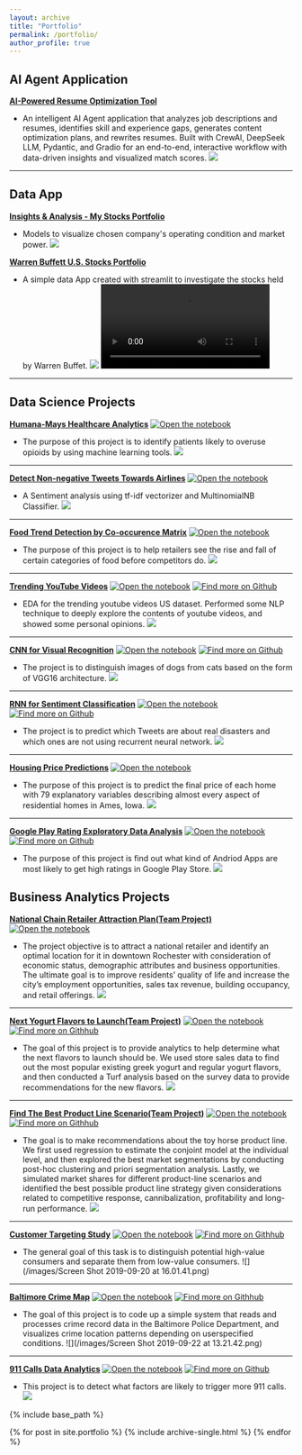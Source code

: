 ```yaml
---
layout: archive
title: "Portfolio"
permalink: /portfolio/
author_profile: true
---
```


## AI Agent Application
[**AI-Powered Resume Optimization Tool**](https://gabi97-practice-projects.hf.space/)
- An intelligent AI Agent application that analyzes job descriptions and resumes, identifies skill and experience gaps, generates content optimization plans, and rewrites resumes. Built with CrewAI, DeepSeek LLM, Pydantic, and Gradio for an end-to-end, interactive workflow with data-driven insights and visualized match scores.
![](/files/crew.avif)

---

## Data App

[**Insights & Analysis - My Stocks Portfolio**](https://davinaliang-financial-chart-scbv4v.streamlit.app/)
- Models to visualize chosen company's operating condition and market power.
![](/files/financial.png)

[**Warren Buffett U.S. Stocks Portfolio**](https://davinaliang-first-streamlit-project-buffet-9rwx9x.streamlitapp.com/)
- A simple data App created with streamlit to investigate the stocks held by Warren Buffet.
![](/files/buffet.png)
![](/files/recording.mp4)

---

## Data Science Projects

[**Humana-Mays Healthcare Analytics**](/files/Humana)
[![Open the notebook](https://img.shields.io/badge/Jupyter-OPen_the_Notebook-9cf?logo=Jupyter)](https://davinaliang.github.io/files/Humana)
- The purpose of this project is to identify patients likely to overuse opioids by using machine learning tools.
![](/images/project.png)

---
[**Detect Non-negative Tweets Towards Airlines**](/files/airline)
[![Open the notebook](https://img.shields.io/badge/Jupyter-OPen_the_Notebook-9cf?logo=Jupyter)](https://davinaliang.github.io/files/airline)
- A Sentiment analysis using tf-idf vectorizer and MultinomialNB Classifier.
![](/images/sm.png)

---
[**Food Trend Detection by Co-occurence Matrix**](/files/trend)
[![Open the notebook](https://img.shields.io/badge/Jupyter-OPen_the_Notebook-9cf?logo=Jupyter)](https://davinaliang.github.io/files/trend)
- The purpose of this project is to help retailers see the rise and fall of certain categories of food before competitors do.
![](/images/trend.jpg)

---
[**Trending YouTube Videos**](/files/ytb/ytb)
[![Open the notebook](https://img.shields.io/badge/Jupyter-OPen_the_Notebook-9cf?logo=Jupyter)](https://davinaliang.github.io/files/ytb/ytb.html)
[![Find more on Github](https://img.shields.io/badge/GitHub-GitHub-ff96b4?logo=Github)](https://github.com/DavinaLiang/DavinaLiang.github.io/blob/files/ytb/ytb.ipynb)
- EDA for the trending youtube videos US dataset. Performed some NLP technique to deeply explore the contents of youtube videos, and showed some personal opinions.
![](/images/yt.png)

---
[**CNN for Visual Recognition**](/files/cad/cat_dog)
[![Open the notebook](https://img.shields.io/badge/Jupyter-Notebook-blueviolet?logo=Jupyter)](https://davinaliang.github.io/files/cad/cat_dog)
[![Find more on Github](https://img.shields.io/badge/GitHub-GitHub-ff96b4?logo=Github)](https://github.com/DavinaLiang/DavinaLiang.github.io/blob/master/files/cad/cat_dog.ipynb)  
- The project is to distinguish images of dogs from cats based on the form of VGG16 architecture.
![](/images/cnn.png)

---
[**RNN for Sentiment Classification**](/files/disaster_tweets/disaster)
[![Open the notebook](https://img.shields.io/badge/Jupyter-Notebook-blueviolet?logo=Jupyter)](https://davinaliang.github.io/files/disaster_tweets/disaster)
[![Find more on Github](https://img.shields.io/badge/GitHub-GitHub-ff96b4?logo=Github)](https://github.com/DavinaLiang/DavinaLiang.github.io/blob/files/disaster_tweets/disaster.ipynb)  
- The project is to predict which Tweets are about real disasters and which ones are not using recurrent neural network.
![](/images/disaster2.png)

---
[**Housing Price Predictions**](/files/housing)
[![Open the notebook](https://img.shields.io/badge/Jupyter-OPen_the_Notebook-9cf?logo=Jupyter)](https://davinaliang.github.io/files/housing)
- The purpose of this project is to predict the final price of each home with 79 explanatory variables describing almost every aspect of residential homes in Ames, Iowa.
![](/images/house.jpg)

---
[**Google Play Rating Exploratory Data Analysis**](/files/google/Notebook)
[![Open the notebook](https://img.shields.io/badge/Jupyter-OPen_the_Notebook-9cf?logo=Jupyter)](https://davinaliang.github.io/files/google/Notebook)
[![Find more on Github](https://img.shields.io/badge/GitHub-GitHub-ff96b4?logo=Github)](https://github.com/DavinaLiang/DavinaLiang.github.io/blob/files/google/Notebook.ipynb)  
- The purpose of this project is find out what kind of Andriod Apps are most likely to get high ratings in Google Play Store.
![](/images/google.png)


## Business Analytics Projects

[**National Chain Retailer Attraction Plan(Team Project)**](/files/cofr/cr)
[![Open the notebook](https://img.shields.io/badge/Jupyter-Notebook-blueviolet?logo=Jupyter)](https://davinaliang.github.io/files/cofr/cr)
- The project objective is to attract a national retailer and identify an optimal location for it in downtown Rochester with consideration of economic status, demographic attributes and business opportunities. The ultimate goal is to improve residents’ quality of life and increase the city’s employment opportunities, sales tax revenue, building occupancy, and retail offerings.
![](/images/cofr.png)

---
[**Next Yogurt Flavors to Launch(Team Project)**](/files/Design/Project2-Full.pdf)
[![Open the notebook](https://img.shields.io/badge/Jupyter-Notebook-blueviolet?logo=Jupyter)](https://davinaliang.github.io/files/Design/Project2-Full.pdf)
[![Find more on Githhub](https://img.shields.io/badge/GitHub-GitHub-ff96b4?logo=Github)](https://github.com/DavinaLiang/DavinaLiang.github.io/blob/master/files/Design/Project2-Full.Rmd)
- The goal of this project is to provide analytics to help determine what the next flavors to launch should be. We used store sales data to find out the most popular existing greek yogurt and regular yogurt flavors, and then conducted a Turf analysis based on the survey data to provide recommendations for the new flavors.
![](/images/yogurt.png)

---
[**Find The Best Product Line Scenario(Team Project)**](/files/Design/Group22-Assignment3.pdf)
[![Open the notebook](https://img.shields.io/badge/Jupyter-Notebook-blueviolet?logo=Jupyter)](https://davinaliang.github.io/files/Design/Group22-Assignment3.pdf)
[![Find more on Githhub](https://img.shields.io/badge/GitHub-GitHub-ff96b4?logo=Github)](https://github.com/DavinaLiang/DavinaLiang.github.io/blob/master/files/Design/Group22-Assignment3.Rmd)
- The goal is to make recommendations about the toy horse product line. We first used regression to estimate the conjoint model at the individual level, and then explored the best market segmentations by conducting post-hoc clustering and priori segmentation analysis. Lastly, we simulated market shares for different product-line scenarios and identified the best possible product line strategy given considerations related to competitive response, cannibalization, profitability and long-run performance.
![](/images/horse.jpg)

---
[**Customer Targeting Study**](/files/customer/Customer_Targeting2)
[![Open the notebook](https://img.shields.io/badge/Jupyter-Notebook-blueviolet?logo=Jupyter)](https://davinaliang.github.io/files/customer/Customer_Targeting2)
[![Find more on Githhub](https://img.shields.io/badge/GitHub-GitHub-ff96b4?logo=Github)](https://github.com/DavinaLiang/DavinaLiang.github.io/blob/master/files/customer/Customer_Targeting.Rmd)
- The general goal of this task is to distinguish potential high-value consumers and separate them from low-value consumers.
![](/images/Screen Shot 2019-09-20 at 16.01.41.png)

---
[**Baltimore Crime Map**](/files/crime/Crime)
[![Open the notebook](https://img.shields.io/badge/Jupyter-Notebook-blueviolet?logo=Jupyter)](https://davinaliang.github.io/files/crime/Crime)
[![Find more on Githhub](https://img.shields.io/badge/GitHub-GitHub-ff96b4?logo=Github)](https://github.com/DavinaLiang/DavinaLiang.github.io/blob/master/files/crime/Crime_Codes.Rmd)
- The goal of this project is to code up a simple system that reads and processes crime record data in the Baltimore Police Department, and visualizes crime location patterns depending on userspecified conditions.
![](/images/Screen Shot 2019-09-22 at 13.21.42.png)

---
[**911 Calls Data Analytics**](/files/911/911_Calls)
[![Open the notebook](https://img.shields.io/badge/Jupyter-Notebook-blueviolet?logo=Jupyter)](https://davinaliang.github.io/files/911/911_Calls)
[![Find more on Github](https://img.shields.io/badge/GitHub-GitHub-ff96b4?logo=Github)](https://github.com/DavinaLiang/DavinaLiang.github.io/blob/master/files/911/911_Calls_Codes.ipynb)  
- This project is to detect what factors are likely to trigger more 911 calls.
![](/images/911.png)



{% include base_path %}

{% for post in site.portfolio %}
  {% include archive-single.html %}
{% endfor %}
